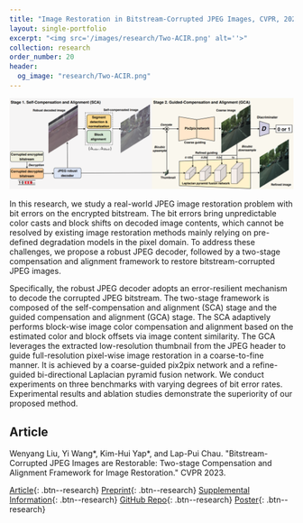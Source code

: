 ```yaml
---
title: "Image Restoration in Bitstream-Corrupted JPEG Images, CVPR, 2023"
layout: single-portfolio
excerpt: "<img src='/images/research/Two-ACIR.png' alt=''>"
collection: research
order_number: 20
header: 
  og_image: "research/Two-ACIR.png"
---
```


![](/images/research/Two-ACIR.png)

In this research, we study a real-world JPEG image restoration problem with bit errors on the encrypted bitstream. The bit errors bring unpredictable color casts and block shifts on decoded image contents, which cannot be resolved by existing image restoration methods mainly relying on pre-defined degradation models in the pixel domain. To address these challenges, we propose a robust JPEG decoder, followed by a two-stage compensation and alignment framework to restore bitstream-corrupted JPEG images. 

Specifically, the robust JPEG decoder adopts an error-resilient mechanism to decode the corrupted JPEG bitstream. The two-stage framework is composed of the self-compensation and alignment (SCA) stage and the guided compensation and alignment (GCA) stage. The SCA adaptively performs block-wise image color compensation and alignment based on the estimated color and block offsets via image content similarity. The GCA leverages the extracted low-resolution thumbnail from the JPEG header to guide full-resolution pixel-wise image restoration in a coarse-to-fine manner. It is achieved by a coarse-guided pix2pix network and a refine-guided bi-directional Laplacian pyramid fusion network. We conduct experiments on three benchmarks with varying degrees of bit error rates. Experimental results and ablation studies demonstrate the superiority of our proposed method.

## Article

Wenyang Liu, Yi Wang*, Kim-Hui Yap*, and Lap-Pui Chau. "Bitstream-Corrupted JPEG Images are Restorable: Two-stage Compensation and Alignment Framework for Image Restoration." CVPR 2023.

[Article](https://openaccess.thecvf.com/content/CVPR2023/papers/Liu_Bitstream-Corrupted_JPEG_Images_Are_Restorable_Two-Stage_Compensation_and_Alignment_Framework_CVPR_2023_paper.pdf){: .btn--research} [Preprint](https://arxiv.org/abs/2304.06976){: .btn--research} [Supplemental Information](https://openaccess.thecvf.com/content/CVPR2023/supplemental/Liu_Bitstream-Corrupted_JPEG_Images_CVPR_2023_supplemental.pdf){: .btn--research} [GitHub Repo](https://github.com/wenyang001/Two-ACIR){: .btn--research} [Poster](){: .btn--research}
